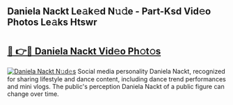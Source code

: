 ## Daniela Nackt Le𝚊k𝚎d N𝚞𝚍e - Part-Ksd Vid𝚎o Photos Le𝚊ks Htswr

# <h2><a href="http://fb8vy0.evod.top/?m=Daniela+Nackt">🔗 👉🔴 Daniela Nackt Vid𝚎o Ph𝚘t𝚘s</a></h2>

[![Daniela Nackt N𝚞d𝚎s](https://i.imgur.com/8V9OHl7.gif)](http://fb8vy0.evod.top/?m=Daniela+Nackt)
Social media personality Daniela Nackt, recognized for sharing lifestyle and dance content, including dance trend performances and mini vlogs. The public's perception Daniela Nackt of a public figure can change over time. 
